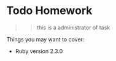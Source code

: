 # Todo Homework

>> this is a administrator of task

Things you may want to cover:

- Ruby version 2.3.0

